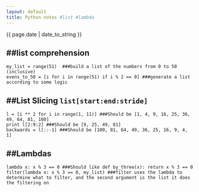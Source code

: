 ```yaml
---
layout: default
title: Python notes #list #lambda
---
```

{{ page.date | date_to_string }}

##list comprehension   
---
 
`my_list = range(51)  ###build a list of the numbers from 0 to 50 (inclusive)   `    
`evens_to_50 = [i for i in range(51) if i % 2 == 0] ###generate a list according to some logic   `    
   

##List Slicing `list[start:end:stride]`   
---
 
`l = [i ** 2 for i in range(1, 11)] ###Should be [1, 4, 9, 16, 25, 36, 49, 64, 81, 100]`   
`print l[2:9:2] ###Should be [9, 25, 49, 81]`    
`backwards = l[::-1] ###Should be [100, 81, 64, 49, 36, 25, 16, 9, 4, 1]`   
   

##Lambdas   
---
 
`lambda x: x % 3 == 0 ###Should like def by_three(x): return x % 3 == 0`   
`filter(lambda x: x % 3 == 0, my_list) ###filter uses the lambda to determine what to filter, and the second argument is the list it does the filtering on`   
